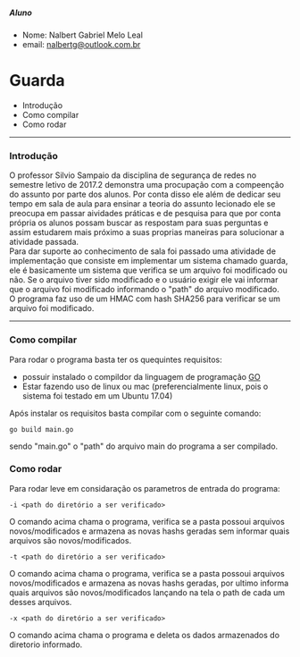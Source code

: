##### Aluno  
- Nome: Nalbert Gabriel Melo Leal  
- email: nalbertg@outlook.com.br

# Guarda
  
- Introdução
- Como compilar
- Como rodar  
  
---
  
### Introdução  

O professor Silvio Sampaio da disciplina de segurança de redes no semestre letivo de 2017.2 demonstra uma procupação com a compeenção do assunto por parte dos alunos. Por conta disso ele além de dedicar seu tempo em sala de aula para ensinar a teoria do assunto lecionado ele se preocupa em passar aividades práticas e de pesquisa para que por conta própria os alunos possam buscar as respostam para suas perguntas e assim estudarem mais próximo a suas proprias maneiras para solucionar a atividade passada.  
Para dar suporte ao conhecimento de sala foi passado uma atividade de implementação que consiste em implementar um sistema chamado guarda, ele é basicamente um sistema que verifica se um arquivo foi modificado ou não. Se o arquivo tiver sido modificado e o usuário exigir ele vai informar que o arquivo foi modificado informando o "path" do arquivo modificado.  
O programa faz uso de um HMAC com hash SHA256 para verificar se um arquivo foi modificado.

---

### Como compilar

Para rodar o programa basta ter os quequintes requisitos:  

- possuir instalado o compildor da linguagem de programação [GO](https://golang.org/dl/)  
- Estar fazendo uso de linux ou mac (preferencialmente linux, pois o sistema foi testado em um Ubuntu 17.04)

Após instalar os requisitos basta compilar com o seguinte comando:

``` go build main.go  ```

sendo "main.go" o "path" do arquivo main do programa a ser compilado.

### Como rodar  

Para rodar leve em considaração os parametros de entrada do programa:  

``` -i <path do diretório a ser verificado> ```  

O comando acima chama o programa, verifica se a pasta possoui arquivos novos/modificados e armazena as novas hashs geradas sem informar quais arquivos são novos/modificados.  

``` -t <path do diretório a ser verificado> ```  

O comando acima chama o programa, verifica se a pasta possoui arquivos novos/modificados e armazena as novas hashs geradas, por ultimo informa quais arquivos são novos/modificados lançando na tela o path de cada um desses arquivos.  

``` -x <path do diretório a ser verificado> ```  

O comando acima chama o programa e deleta os dados armazenados do diretorio informado.